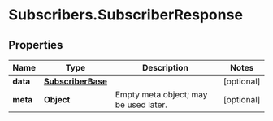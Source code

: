 # Subscribers.SubscriberResponse

## Properties
Name | Type | Description | Notes
------------ | ------------- | ------------- | -------------
**data** | [**SubscriberBase**](SubscriberBase.md) |  | [optional] 
**meta** | **Object** | Empty meta object; may be used later. | [optional] 
